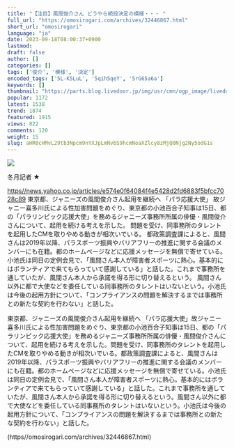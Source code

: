 ```yaml
---
title: "【注目】風間俊介さん どうやら続投決定の模様・・・ "
full_url: "https://omosirogari.com/archives/32446867.html"
short_url: "omosirogari"
language: "ja"
date: 2023-09-18T08:00:37+0900
lastmod: 
draft: false
author: []
categories: []
tags: ['俊介', '模様', '決定']
encoded_tags: ['5L-K5LuL', '5qih5qeY', '5rG65a6a']
keywords: []
thumbnail: "https://parts.blog.livedoor.jp/img/usr/cmn/ogp_image/livedoor.png"
popular: 1172
latest: 1538
trend: 1874
featured: 1915
views: 822
comments: 120
weight: 15
slug: aHR0cHMvL29tb3Npcm9nYXJpLmNvbS9hcmNoaXZlcy8zMjQ0Njg2Ny5odG1s
---
```


![](https://parts.blog.livedoor.jp/img/usr/cmn/ogp_image/livedoor.png)

<div><p>冬月記者 ★ </p><a target='_blank' href='https//news.yahoo.co.jp/articles/e574e0f64084f4e5428d2fd6883f5bfcc7028c89'>https//news.yahoo.co.jp/articles/e574e0f64084f4e5428d2fd6883f5bfcc7028c89</a> 東京都、ジャニーズの風間俊介さん起用を継続へ 「パラ応援大使」 故ジャニー喜多川氏による性加害問題をめぐり、東京都の小池百合子知事は15日、都の「パラリンピック応援大使」を務めるジャニーズ事務所所属の俳優・風間俊介さんについて、起用を続ける考えを示した。 問題を受け、同事務所のタレントを起用したCMを取りやめる動きが相次いでいる。 都政策調査課によると、風間さんは2019年以降、パラスポーツ振興やバリアフリーの推進に関する会議のメンバーにも在籍。都のホームページなどに応援メッセージを無償で寄せている。 小池氏は同日の定例会見で、「風間さん本人が障害者スポーツに熱心。基本的にはボランティアで来てもらっていて感謝している」と話した。これまで事務所を通していたが、風間さん本人から承諾を得る形に切り替えるという。 風間さん以外に都で大使などを委任している同事務所のタレントはいないという。小池氏は今後の起用方針について、「コンプライアンスの問題を解決するまでは事務所との新たな契約を行わない」と話した。 <p>東京都、ジャニーズの風間俊介さん起用を継続へ 「パラ応援大使」故ジャニー喜多川氏による性加害問題をめぐり、東京都の小池百合子知事は15日、都の「パラリンピック応援大使」を務めるジャニーズ事務所所属の俳優・風間俊介さんについて、起用を続ける考えを示した。問題を受け、同事務所のタレントを起用したCMを取りやめる動きが相次いでいる。都政策調査課によると、風間さんは2019年以降、パラスポーツ振興やバリアフリーの推進に関する会議のメンバーにも在籍。都のホームページなどに応援メッセージを無償で寄せている。小池氏は同日の定例会見で、「風間さん本人が障害者スポーツに熱心。基本的にはボランティアで来てもらっていて感謝している」と話した。これまで事務所を通していたが、風間さん本人から承諾を得る形に切り替えるという。風間さん以外に都で大使などを委任している同事務所のタレントはいないという。小池氏は今後の起用方針について、「コンプライアンスの問題を解決するまでは事務所との新たな契約を行わない」と話した。</p></div>

(https//omosirogari.com/archives/32446867.html)
